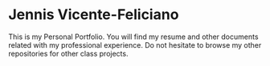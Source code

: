 # Jennis Vicente-Feliciano
This is my Personal Portfolio. You will find my resume and other documents related with my professional experience. Do not hesitate to browse my other repositories for other class projects.
